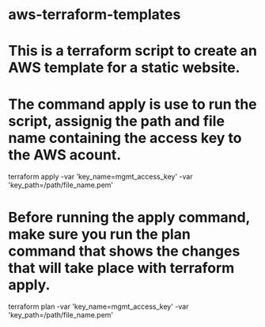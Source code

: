 # aws-terraform-templates
# This is a terraform script to create an AWS template for a static website.

# The command apply is use to run the script, assignig the path and file name containing the access key to the AWS acount.

terraform apply -var 'key_name=mgmt_access_key' -var 'key_path=/path/file_name.pem'

# Before running the apply command, make sure you run the plan command that shows the changes that will take place with terraform apply.

terraform plan -var 'key_name=mgmt_access_key' -var 'key_path=/path/file_name.pem'



